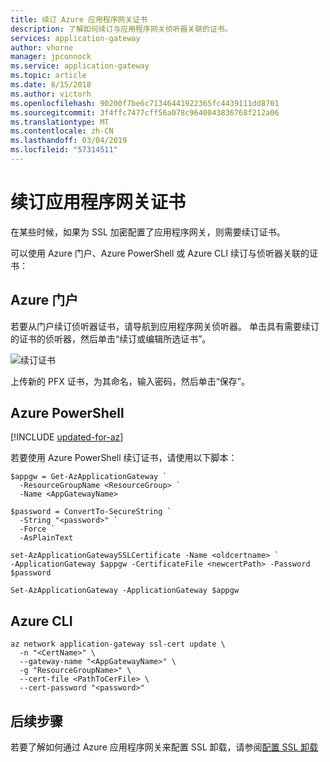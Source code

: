 ```yaml
---
title: 续订 Azure 应用程序网关证书
description: 了解如何续订与应用程序网关侦听器关联的证书。
services: application-gateway
author: vhorne
manager: jpconnock
ms.service: application-gateway
ms.topic: article
ms.date: 8/15/2018
ms.author: victorh
ms.openlocfilehash: 90200f7be6c71346441922365fc4439111dd8701
ms.sourcegitcommit: 3f4ffc7477cff56a078c9640043836768f212a06
ms.translationtype: MT
ms.contentlocale: zh-CN
ms.lasthandoff: 03/04/2019
ms.locfileid: "57314511"
---
```

# <a name="renew-application-gateway-certificates"></a>续订应用程序网关证书

在某些时候，如果为 SSL 加密配置了应用程序网关，则需要续订证书。

可以使用 Azure 门户、Azure PowerShell 或 Azure CLI 续订与侦听器关联的证书：

## <a name="azure-portal"></a>Azure 门户

若要从门户续订侦听器证书，请导航到应用程序网关侦听器。 单击具有需要续订的证书的侦听器，然后单击“续订或编辑所选证书”。

![续订证书](media/renew-certificate/ssl-cert.png)

上传新的 PFX 证书，为其命名，输入密码，然后单击“保存”。

## <a name="azure-powershell"></a>Azure PowerShell

[!INCLUDE [updated-for-az](../../includes/updated-for-az.md)]

若要使用 Azure PowerShell 续订证书，请使用以下脚本：

```azurepowershell-interactive
$appgw = Get-AzApplicationGateway `
  -ResourceGroupName <ResourceGroup> `
  -Name <AppGatewayName>

$password = ConvertTo-SecureString `
  -String "<password>" `
  -Force `
  -AsPlainText

set-AzApplicationGatewaySSLCertificate -Name <oldcertname> `
-ApplicationGateway $appgw -CertificateFile <newcertPath> -Password $password

Set-AzApplicationGateway -ApplicationGateway $appgw
```
## <a name="azure-cli"></a>Azure CLI

```azurecli-interactive
az network application-gateway ssl-cert update \
  -n "<CertName>" \
  --gateway-name "<AppGatewayName>" \
  -g "ResourceGroupName>" \
  --cert-file <PathToCerFile> \
  --cert-password "<password>"
```

## <a name="next-steps"></a>后续步骤

若要了解如何通过 Azure 应用程序网关来配置 SSL 卸载，请参阅[配置 SSL 卸载](application-gateway-ssl-portal.md)
